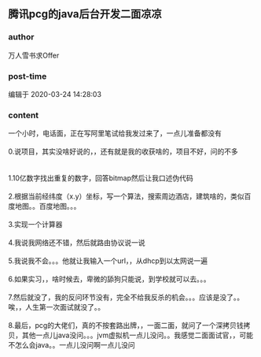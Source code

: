 ## 腾讯pcg的java后台开发二面凉凉
### author 
万人雪书求Offer
### post-time 

编辑于  2020-03-24 14:28:03
### content 
<div class="post-topic-des nc-post-content">
 一个小时，电话面，正在写阿里笔试给我发过来了，一点儿准备都没有
 <br/>
 <br/>
 0.说项目，其实没啥好说的，，还有就是我的收获啥的，项目不好，问的不多
 <br/>
 <br/>
 <br/>
 1.10亿数字找出重复的数字，回答bitmap然后让我口述伪代码
 <br/>
 <br/>
 2.根据当前经纬度（x.y）坐标，写一个算法，搜索周边酒店，建筑啥的，类似百度地图。。百度地图。。。
 <br/>
 <br/>
 3.实现一个计算器
 <br/>
 <br/>
 4.我说我网络还不错，然后就路由协议说一说
 <br/>
 <br/>
 5.我说我不会。。。他就让我输入一个url，，从dhcp到以太网说一遍
 <br/>
 <br/>
 6.如果实习，，啥时候去，卑微的舔狗只能说，到学校就可以去。。。
 <br/>
 <br/>
 7.然后就没了，我的反问环节没有，完全不给我反杀的机会。。。应该是没了。。唉，，人生第一次面试就没了。。
 <br/>
 <br/>
 8.最后，pcg的大佬们，真的不按套路出牌，，一面二面，就问了一个深拷贝钱拷贝，其他一点儿java没问。。。jvm虚拟机一点儿没问。。我感觉二面面试官，，可能不怎么会java。。一点儿没问啊一点儿没问
</div>
